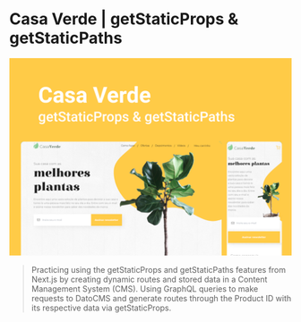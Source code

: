 # Casa Verde | getStaticProps & getStaticPaths

![cover](cover.png)

> Practicing using the getStaticProps and getStaticPaths features from Next.js by creating
> dynamic routes and stored data in a Content Management System (CMS).
> Using GraphQL queries to make requests to DatoCMS and generate routes through the
> Product ID with its respective data via getStaticProps.
